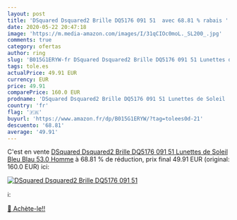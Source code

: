 ```yaml
---
layout: post
title: 'DSquared Dsquared2 Brille DQ5176 091 51  avec 68.81 % rabais '
date: 2020-05-22 20:47:18
image: 'https://m.media-amazon.com/images/I/31qCIOc0moL._SL200_.jpg'
comments: true
category: ofertas
author: ring
slug: 'B015G1ERYW-fr DSquared Dsquared2 Brille DQ5176 091 51 Lunettes de Soleil...'
tags: tole.es
actualPrice: 49.91 EUR
currency: EUR
price: 49.91
comparePrice: 160.0 EUR
prodname: 'DSquared Dsquared2 Brille DQ5176 091 51 Lunettes de Soleil  Bleu  Blau   53.0 Homme'
country: 'fr'
flag: '🇫🇷'
buyurl: 'https://www.amazon.fr/dp/B015G1ERYW/?tag=tolees0d-21'
descuento: '68.81'
average: '49.91'
---
```


C'est en vente [DSquared Dsquared2 Brille DQ5176 091 51 Lunettes de Soleil  Bleu  Blau   53.0 Homme](https://www.amazon.fr/dp/B015G1ERYW/?tag=tolees0d-21)  à  68.81 % de réduction, prix final  49.91 EUR (original: 160.0 EUR) ici:

[![DSquared Dsquared2 Brille DQ5176 091 51 ](https://m.media-amazon.com/images/I/31qCIOc0moL._SL200_.jpg)](https://www.amazon.fr/dp/B015G1ERYW/?tag=tolees0d-21)

ℹ️:


[🛒 Achète-le!!](https://www.amazon.fr/dp/B015G1ERYW/?tag=tolees0d-21)
